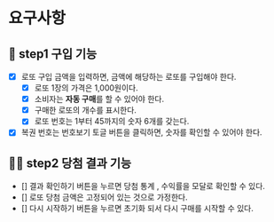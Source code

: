 # 요구사항

## 🎯 step1 구입 기능

- [x] 로또 구입 금액을 입력하면, 금액에 해당하는 로또를 구입해야 한다.
  - [x] 로또 1장의 가격은 1,000원이다.
  - [x] 소비자는 **자동 구매**를 할 수 있어야 한다.
  - [x] 구매한 로또의 개수를 표시한다.
  - [x] 로또 번호는 1부터 45까지의 숫자 6개를 갖는다.
- [x] 복권 번호는 번호보기 토글 버튼을 클릭하면, 숫자를 확인할 수 있어야 한다.

## 🎯🎯 step2 당첨 결과 기능
- [] 결과 확인하기 버튼을 누르면 당첨 통계 , 수익률을 모달로 확인할 수
있다.
- [] 로또 당첨 금액은 고정되어 있는 것으로 가정한다.
- [] 다시 시작하기 버튼을 누르면 초기화 되서 다시 구매를 시작할 수 있다.